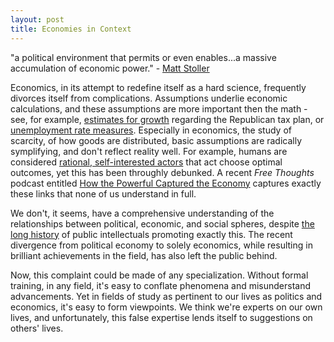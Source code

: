 ```yaml
---
layout: post
title: Economies in Context
---
```

"a political environment that permits or even enables...a massive accumulation of economic power." - [Matt Stoller](https://newrepublic.com/article/143595/return-monopoly-amazon-rise-business-tycoon-white-house-democrats-return-party-trust-busting-roots) <!--excerpt-->

Economics, in its attempt to redefine itself as a hard science, frequently divorces itself from complications. Assumptions underlie economic calculations, and these assumptions are more important then the math - see, for example, [estimates for growth](https://www.nytimes.com/2017/12/11/opinion/mnuchin-paul-ryan-taxes.html) regarding the Republican tax plan, or [unemployment rate measures](https://www.investopedia.com/articles/investing/080415/true-unemployment-rate-u6-vs-u3.asp). Especially in economics, the study of scarcity, of how goods are distributed, basic assumptions are radically symplifying, and don't reflect reality well. For example, humans are considered [rational, self-interested actors](https://en.wikipedia.org/wiki/Homo_economicus) that act choose optimal outcomes, yet this has been throughly debunked. A recent *Free Thoughts* podcast entitled [How the Powerful Captured the Economy](https://www.libertarianism.org/media/free-thoughts/how-powerful-captured-economy) captures exactly these links that none of us understand in full.

We don't, it seems, have a comprehensive understanding of the relationships between political, economic, and social spheres, despite [the long history](https://economicsbd.wordpress.com/2011/03/06/a-brief-history-of-economics-2/) of public intellectuals promoting exactly this. The recent divergence from political economy to solely economics, while resulting in brilliant achievements in the field, has also left the public behind. 

Now, this complaint could be made of any specialization. Without formal training, in any field, it's easy to conflate phenomena and misunderstand advancements. Yet in fields of study as pertinent to our lives as politics and economics, it's easy to form viewpoints. We think we're experts on our own lives, and unfortunately, this false expertise lends itself to suggestions on others' lives.
